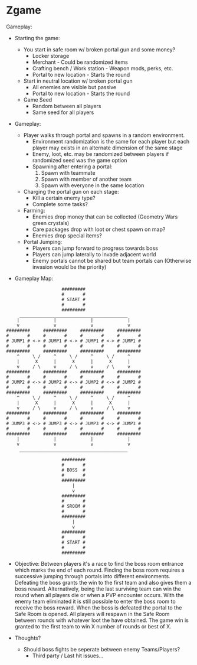 # Zgame
Gameplay:

- Starting the game:
    + You start in safe room w/ broken portal gun and some money?
        * Locker storage
        * Merchant - Could be randomized items
        * Crafting bench / Work station - Weapon mods, perks, etc.
        * Portal to new location - Starts the round
    + Start in neutral location w/ broken portal gun
        * All enemies are visible but passive
        * Portal to new location - Starts the round
    + Game Seed
        * Random between all players
        * Same seed for all players

- Gameplay:
    + Player walks through portal and spawns in a random environment.
        * Environment randomization is the same for each player but each player may
        exists in an alternate dimension of the same stage
        * Enemy, loot, etc. may be randomized between players if randomized seed was
        the game option
        * Spawning after entering a portal:
            1. Spawn with teammate
            2. Spawn with member of another team
            3. Spawn with everyone in the same location
    + Charging the portal gun on each stage:
        * Kill a certain enemy type?
        * Complete some tasks? 
    + Farming:
        * Enemies drop money that can be collected (Geometry Wars green crystals)
        * Care packages drop with loot or chest spawn on map?
        * Enemies drop special items?
    + Portal Jumping:
        * Players can jump forward to progress towards boss
        * Players can jump laterally to invade adjacent world
        * Enemy portals cannot be shared but team portals can (Otherwise invasion would
        be the priority)



- Gameplay Map:
```
                     #########
                     #       #
                     # START #
                     #       #
                     #########
     _________________________________________
    |             |             |             |
    v             v             v             v
#########     #########     #########     #########
#       #     #       #     #       #     #       #
# JUMP1 # <-> # JUMP1 # <-> # JUMP1 # <-> # JUMP1 #
#       #     #       #     #       #     #       #
#########     #########     #########     #########
    ^     \ /     ^     \ /     ^     \ /     ^
    |      X      |      X      |      X      |
    v     / \     v     / \     v     / \     v
#########     #########     #########     #########
#       #     #       #     #       #     #       #
# JUMP2 # <-> # JUMP2 # <-> # JUMP2 # <-> # JUMP2 #
#       #     #       #     #       #     #       #
#########     #########     #########     #########
    ^     \ /     ^     \ /     ^     \ /     ^
    |      X      |      X      |      X      |
    v     / \     v     / \     v     / \     v
#########     #########     #########     #########
#       #     #       #     #       #     #       #
# JUMP3 # <-> # JUMP3 # <-> # JUMP3 # <-> # JUMP3 #
#       #     #       #     #       #     #       #
#########     #########     #########     #########
    |             |             |             |
    v             v             v             v
     _________________________________________

                     #########
                     #       #
                     # BOSS  #
                     #       #
                     #########
                         |
                         v
                     #########
                     #       #
                     # SROOM #
                     #       #
                     #########
                         |
                         v
                     #########
                     #       #
                     # START #
                     #       #
                     #########
```


- Objective:
Between players it's a race to find the boss room entrance which marks the end
of each round. Finding the boss room requires a successive jumping through
portals into different environments. Defeating the boss grants the win to
the first team and also gives them a boss reward. Alternatively, being the last
surviving team can win the round when all players die or when a PVP encounter
occurs. With the enemy team eliminated it is still possible to enter the boss
room to receive the boss reward. When the boss is defeated the portal to the
Safe Room is opened. All players will respawn in the Safe Room between rounds
with whatever loot the have obtained. The game win is granted to the first team
to win X number of rounds or best of X.
 
- Thoughts?
    + Should boss fights be seperate between enemy Teams/Players?
        * Third party / Last hit issues...




